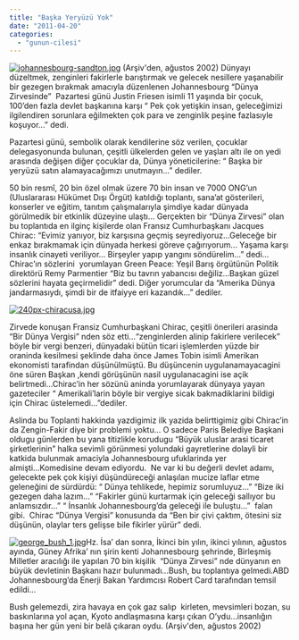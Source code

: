 ```yaml
---
title: "Başka Yeryüzü Yok"
date: "2011-04-20"
categories: 
  - "gunun-cilesi"
---
```


[![johannesbourg-sandton.jpg](/uploads/2011/04/johannesbourg-sandton.jpg)](/uploads/2011/04/johannesbourg-sandton.jpg "johannesbourg-sandton.jpg") (Arşiv'den, ağustos 2002) Dünyayı düzeltmek, zenginleri fakirlerle barıştırmak ve gelecek nesillere yaşanabilir bir gezegen bırakmak amacıyla düzenlenen Johannesbourg “Dünya Zirvesinde”  Pazartesi günü Justin Friesen isimli 11 yaşında bir çocuk, 100’den fazla devlet başkanına karşı “ Pek çok yetişkin insan, geleceğimizi ilgilendiren sorunlara eğilmekten çok para ve zenginlik peşine fazlasıyle koşuyor...” dedi.

Pazartesi günü, sembolik olarak kendilerine söz verilen, çocuklar delegasyonunda bulunan, çeşitli ülkelerden gelen ve yaşları altı ile on yedi arasında değişen diğer çocuklar da, Dünya yöneticilerine: “ Başka bir yeryüzü satın alamayacağımızı unutmayın...” dediler.

50 bin resmî, 20 bin özel olmak üzere 70 bin insan ve 7000 ONG’un (Uluslararası Hükümet Dışı Örgüt) katıldığı toplantı, sana’at gösterileri, konserler ve eğitim, tanıtım çalışmalarıyla şimdiye kadar dünyada görülmedik bir etkinlik düzeyine ulaştı... Gerçekten bir “Dünya Zirvesi” olan bu toplantıda en ilginç kişilerde olan Fransız Cumhurbaşkanı Jacques Chirac: “Evimiz yanıyor, biz karşısına geçmiş seyrediyoruz...Geleceğe bir enkaz bırakmamak için dünyada herkesi göreve çağırıyorum... Yaşama karşı insanlık cinayeti veriliyor... Birşeyler yapıp yangını söndürelim...” dedi... Chirac’ın sözlerini  yorumlayan Green Peace: Yeşil Barış örgütünün Politik direktörü Remy Parmentier “Biz bu tavrın yabancısı değiliz...Başkan güzel sözlerini hayata geçirmelidir” dedi. Diğer yorumcular da “Amerika Dünya jandarmasıydı, şimdi bir de itfaiyye eri kazandık...” dediler.

[![240px-chiracusa.jpg](/uploads/2011/04/240px-chiracusa.jpg)](/uploads/2011/04/240px-chiracusa.jpg "240px-chiracusa.jpg")

Zirvede konuşan Fransiz Cumhurbaşkani Chirac, çeşitli önerileri arasinda “Bir Dünya Vergisi” nden söz etti...“zenginlerden alinip fakirlere verilecek” böyle bir vergi benzeri, dünyadaki bütün ticari işlemlerden yüzde bir oraninda kesilmesi şeklinde daha önce James Tobin isimli Amerikan ekonomisti tarafindan düşünülmüştü. Bu düşüncenin uygulanamayacagini öne süren Başkan ,kendi görüşünün nasil uygulanacagini ise açik belirtmedi...Chirac’in her sözünü aninda yorumlayarak dünyaya yayan gazeteciler “ Amerikali’larin böyle bir vergiye sicak bakmadiklarini bildigi  için Chirac üstelemedi...”dediler.

Aslinda bu Toplanti hakkinda yazdigimiz ilk yazida belirttigimiz gibi Chirac’in da Zengin-Fakir diye bir problemi yoktu... O sadece Paris Belediye Başkani oldugu günlerden bu yana titizlikle korudugu “Büyük uluslar arasi ticaret şirketlerinin” halka sevimli görünmesi yolundaki gayretlerine dolayli bir katkida bulunmak amaciyla Johannesbourg ufuklarinda yer almişti...Komedisine devam ediyordu.  Ne var ki bu değerli devlet adamı, gelecekte pek çok kişiyi düşündüreceği anlaşılan mucize laflar etme geleneğini de sürdürdü: “ Dünya tehlikede, hepimiz sorumluyuz...” “Bize iki gezegen daha lazım...” “Fakirler günü kurtarmak için geleceği sallıyor bu anlamsızdır...” “ İnsanlık Johannesbourg’da geleceği ile buluştu...”  falan gibi.  Chirac “Dünya Vergisi” konusunda da “Ben bir çivi çaktım, ötesini siz düşünün, olaylar ters gelişse bile fikirler yürür” dedi.

[![george_bush_1.jpg](/uploads/2011/04/george_bush_1.jpg)](/uploads/2011/04/george_bush_1.jpg "george_bush_1.jpg")Hz. İsa’ dan sonra, İkinci bin yılın, ikinci yılının, ağustos ayında, Güney Afrika’ nın şirin kenti Johannesbourg şehrinde, Birleşmiş Milletler aracılığı ile yapılan 70 bin kişilik  “Dünya Zirvesi” nde dünyanın en büyük devletinin Başkanı hazır bulunmadı...Bush, bu toplantıya gelmedi.ABD Johannesbourg’da Enerji Bakan Yardımcısı Robert Card tarafından temsil edildi...

Bush gelemezdi, zira havaya en çok gaz salıp  kirleten, mevsimleri bozan, su baskınlarına yol açan, Kyoto andlaşmasına karşı çıkan O’ydu...insanlığın başına her gün yeni bir belâ çıkaran oydu. (Arşiv'den, ağustos 2002)
